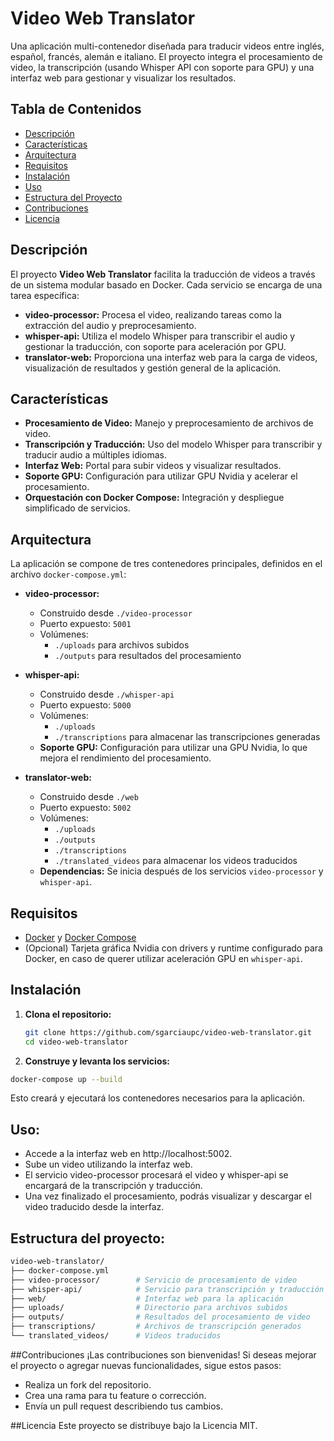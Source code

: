 # Video Web Translator

Una aplicación multi-contenedor diseñada para traducir videos entre inglés, español, francés, alemán e italiano. El proyecto integra el procesamiento de video, la transcripción (usando Whisper API con soporte para GPU) y una interfaz web para gestionar y visualizar los resultados.

## Tabla de Contenidos

- [Descripción](#descripción)
- [Características](#características)
- [Arquitectura](#arquitectura)
- [Requisitos](#requisitos)
- [Instalación](#instalación)
- [Uso](#uso)
- [Estructura del Proyecto](#estructura-del-proyecto)
- [Contribuciones](#contribuciones)
- [Licencia](#licencia)

## Descripción

El proyecto **Video Web Translator** facilita la traducción de videos a través de un sistema modular basado en Docker. Cada servicio se encarga de una tarea específica:

- **video-processor:** Procesa el video, realizando tareas como la extracción del audio y preprocesamiento.
- **whisper-api:** Utiliza el modelo Whisper para transcribir el audio y gestionar la traducción, con soporte para aceleración por GPU.
- **translator-web:** Proporciona una interfaz web para la carga de videos, visualización de resultados y gestión general de la aplicación.

## Características

- **Procesamiento de Video:** Manejo y preprocesamiento de archivos de video.
- **Transcripción y Traducción:** Uso del modelo Whisper para transcribir y traducir audio a múltiples idiomas.
- **Interfaz Web:** Portal para subir videos y visualizar resultados.
- **Soporte GPU:** Configuración para utilizar GPU Nvidia y acelerar el procesamiento.
- **Orquestación con Docker Compose:** Integración y despliegue simplificado de servicios.

## Arquitectura

La aplicación se compone de tres contenedores principales, definidos en el archivo `docker-compose.yml`:

- **video-processor:**  
  - Construido desde `./video-processor`
  - Puerto expuesto: `5001`
  - Volúmenes:  
    - `./uploads` para archivos subidos  
    - `./outputs` para resultados del procesamiento

- **whisper-api:**  
  - Construido desde `./whisper-api`
  - Puerto expuesto: `5000`
  - Volúmenes:  
    - `./uploads`  
    - `./transcriptions` para almacenar las transcripciones generadas  
  - **Soporte GPU:** Configuración para utilizar una GPU Nvidia, lo que mejora el rendimiento del procesamiento.

- **translator-web:**  
  - Construido desde `./web`
  - Puerto expuesto: `5002`
  - Volúmenes:  
    - `./uploads`  
    - `./outputs`  
    - `./transcriptions`  
    - `./translated_videos` para almacenar los videos traducidos
  - **Dependencias:** Se inicia después de los servicios `video-processor` y `whisper-api`.

## Requisitos

- [Docker](https://www.docker.com/get-started) y [Docker Compose](https://docs.docker.com/compose/install/)
- (Opcional) Tarjeta gráfica Nvidia con drivers y runtime configurado para Docker, en caso de querer utilizar aceleración GPU en `whisper-api`.

## Instalación

1. **Clona el repositorio:**

   ```bash
   git clone https://github.com/sgarciaupc/video-web-translator.git
   cd video-web-translator
   ```
2. **Construye y levanta los servicios:**
  ```bash
  docker-compose up --build
  ```

   Esto creará y ejecutará los contenedores necesarios para la aplicación.


## Uso:
- Accede a la interfaz web en http://localhost:5002.
- Sube un video utilizando la interfaz web.
- El servicio video-processor procesará el video y whisper-api se encargará de la transcripción y traducción.
- Una vez finalizado el procesamiento, podrás visualizar y descargar el video traducido desde la interfaz.

## Estructura del proyecto:
```bash
video-web-translator/
├── docker-compose.yml
├── video-processor/        # Servicio de procesamiento de video
├── whisper-api/            # Servicio para transcripción y traducción usando Whisper
├── web/                    # Interfaz web para la aplicación
├── uploads/                # Directorio para archivos subidos
├── outputs/                # Resultados del procesamiento de video
├── transcriptions/         # Archivos de transcripción generados
└── translated_videos/      # Videos traducidos
```
##Contribuciones
¡Las contribuciones son bienvenidas! Si deseas mejorar el proyecto o agregar nuevas funcionalidades, sigue estos pasos:

- Realiza un fork del repositorio.
- Crea una rama para tu feature o corrección.
- Envía un pull request describiendo tus cambios.

##Licencia
Este proyecto se distribuye bajo la Licencia MIT.
